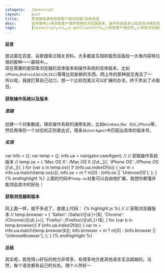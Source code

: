 ```yaml
---
category:	Javascript
layout:		post
title:		更准确高效地获取客户端浏览器|系统信息
desc:		如何使用js来获取客户端所使用的浏览器版本，操作系统版本以及其他详细的信息？那些过时的就算了，也许这篇文章能给你启发 :)
tags:		[Javascript,xss,js-getClientInfo,js获取客户端信息,js获取浏览器版本,js获取操作系统版本]
---
```

#### 前言
尝试着在百度、谷歌搜索过相关资料，大多都是互相转载而且版权一大堆内容特垃圾的那种～～鄙视中。。    
现在需要的是获取浏览器的具体版本和操作系统的具体版本，比如`iPhone`,`Android`,`Win10`,`IE11`等等比较新鲜的东西，网上传的那种就见鬼去了～    
所以呢，我就打算自己动刀，想一个比较完美又可以扩展的办法，终于弄出了点眉目。

#### 获取操作系统以及版本
##### 思路
创建一个对象数组，保存操作系统的通用名称，比如`Windows`,`Mac OSX`,`iPhone`等，然后再保存一个对应的正则表达式，用来从`UserAgent`中匹配出具体的版本号。

##### 实现
var info = {};
var temp = {};
info.ua = navigator.userAgent;
// 
// 获取操作系统版本
//
temp.os = {
    'Mac OS X': /Mac OS X ([\d\.\_]*)/,
    'iPhone OS': /iPhone OS ([\d\.\_]*)/,
}
for (var o in temp.os){
    if (info.ua.indexOf(o)) {
        var m = info.ua.match(temp.os[o]);
        info.os = m ? m[0] : (info.os || 'UnknowOS');
    };
}
{% endhighlight %}
上面的代码中`temp.os`对象可以自由地扩展，我想你都懂并能领会其中的好处！

#### 获取浏览器和版本
同上面一样，就不多说了，直接上代码：
{% highlight js %}
//
// 获取浏览器版本
//
temp.browser = {
    'Safari': /Safari\/([\d\.]+)$/,
    'Chrome': /Chrome\/([\d\.]+)/,
    'Firefox': /Firefox\/([\d\.]+)$/,
}
for (var b in temp.browser){
    if (info.ua.indexOf(b)) {
        var m = info.ua.match(temp.browser[b]);
        info.browser = m ? m[0] : (info.browser || 'UnknowBrowser');
    };
}
{% endhighlight %}

#### 总结
其实呢，我觉得`js`好玩的地方非常多，有很多地方是其他语言无法超越的。当然，每个语言都有自己的长处，随个人所好～